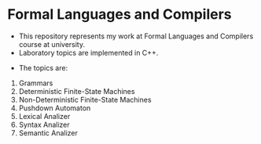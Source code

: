 # Formal Languages and Compilers

- This repository represents my work at Formal Languages and Compilers course at university.
- Laboratory topics are implemented in C++.

* The topics are:

1. Grammars
2. Deterministic Finite-State Machines
3. Non-Deterministic Finite-State Machines
4. Pushdown Automaton
5. Lexical Analizer
6. Syntax Analizer
7. Semantic Analizer

